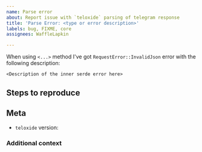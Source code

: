 ```yaml
---
name: Parse error
about: Report issue with `teloxide` parsing of telegram response
title: 'Parse Error: <type or error description>'
labels: bug, FIXME, core
assignees: WaffleLapkin

---
```


When using `<...>` method I've got  `RequestError::InvalidJson` error with the following description:
```text
<Description of the inner serde error here>
```

## Steps to reproduce

<!-- Steps to reproduce the issue - get the same error -->

## Meta

- `teloxide` version: <!-- (e.g.: `0.3.1`) -->

### Additional context

<!-- Describe any additional context here, if needed-->
